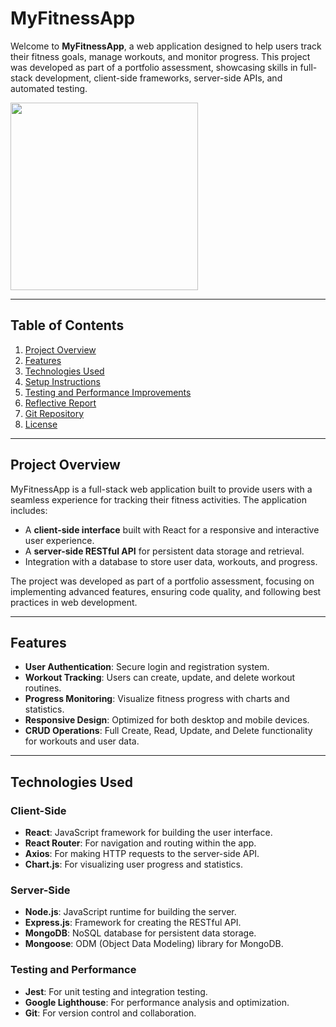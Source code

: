 # MyFitnessApp

Welcome to **MyFitnessApp**, a web application designed to help users track their fitness goals, manage workouts, and monitor progress. This project was developed as part of a portfolio assessment, showcasing skills in full-stack development, client-side frameworks, server-side APIs, and automated testing.

<img height="300" src="https://images.pexels.com/photos/841130/pexels-photo-841130.jpeg?cs=srgb&dl=pexels-victorfreitas-841130.jpg&fm=jpg"/>


---

## Table of Contents
1. [Project Overview](#project-overview)
2. [Features](#features)
3. [Technologies Used](#technologies-used)
4. [Setup Instructions](#setup-instructions)
5. [Testing and Performance Improvements](#testing-and-performance-improvements)
6. [Reflective Report](#reflective-report)
7. [Git Repository](#git-repository)
8. [License](#license)

---

## Project Overview
MyFitnessApp is a full-stack web application built to provide users with a seamless experience for tracking their fitness activities. The application includes:
- A **client-side interface** built with React for a responsive and interactive user experience.
- A **server-side RESTful API** for persistent data storage and retrieval.
- Integration with a database to store user data, workouts, and progress.

The project was developed as part of a portfolio assessment, focusing on implementing advanced features, ensuring code quality, and following best practices in web development.

---

## Features
- **User Authentication**: Secure login and registration system.
- **Workout Tracking**: Users can create, update, and delete workout routines.
- **Progress Monitoring**: Visualize fitness progress with charts and statistics.
- **Responsive Design**: Optimized for both desktop and mobile devices.
- **CRUD Operations**: Full Create, Read, Update, and Delete functionality for workouts and user data.

---

## Technologies Used
### Client-Side
- **React**: JavaScript framework for building the user interface.
- **React Router**: For navigation and routing within the app.
- **Axios**: For making HTTP requests to the server-side API.
- **Chart.js**: For visualizing user progress and statistics.

### Server-Side
- **Node.js**: JavaScript runtime for building the server.
- **Express.js**: Framework for creating the RESTful API.
- **MongoDB**: NoSQL database for persistent data storage.
- **Mongoose**: ODM (Object Data Modeling) library for MongoDB.

### Testing and Performance
- **Jest**: For unit testing and integration testing.
- **Google Lighthouse**: For performance analysis and optimization.
- **Git**: For version control and collaboration.

